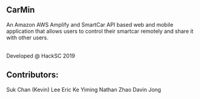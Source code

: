 ## CarMin <br>
An Amazon AWS Amplify and SmartCar API based web and mobile application
that allows users to control their smartcar remotely and share it with other users. <br><br>

Developed @ HackSC 2019<br>
## Contributors:
Suk Chan (Kevin) Lee
Eric Ke
Yiming Nathan Zhao
Davin Jong
